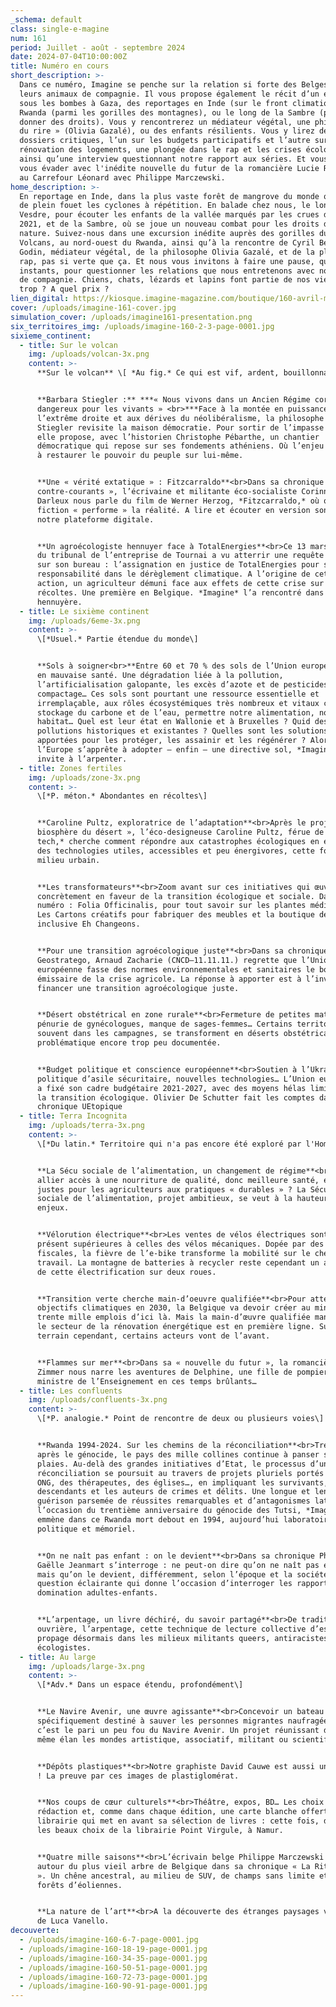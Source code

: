 ```yaml
---
_schema: default
class: single-e-magine
num: 161
period: Juillet - août - septembre 2024
date: 2024-07-04T10:00:00Z
title: Numéro en cours
short_description: >-
  Dans ce numéro, Imagine se penche sur la relation si forte des Belges avec
  leurs animaux de compagnie. Il vous propose également le récit d’un enseignant
  sous les bombes à Gaza, des reportages en Inde (sur le front climatique), au
  Rwanda (parmi les gorilles des montagnes), ou le long de la Sambre (pour lui
  donner des droits). Vous y rencontrerez un médiateur végétal, une philosophe «
  du rire » (Olivia Gazalé), ou des enfants résilients. Vous y lirez des
  dossiers critiques, l’un sur les budgets participatifs et l’autre sur la
  rénovation des logements, une plongée dans le rap et les crises écologiques
  ainsi qu’une interview questionnant notre rapport aux séries. Et vous pourrez
  vous évader avec l'inédite nouvelle du futur de la romancière Lucie Ricco ou
  au Carrefour Léonard avec Philippe Marczewski.
home_description: >-
  En reportage en Inde, dans la plus vaste forêt de mangrove du monde qui subit
  de plein fouet les cyclones à répétition. En balade chez nous, le long de la
  Vesdre, pour écouter les enfants de la vallée marqués par les crues de l’été
  2021, et de la Sambre, où se joue un nouveau combat pour les droits de la
  nature. Suivez-nous dans une excursion inédite auprès des gorilles du Parc des
  Volcans, au nord-ouest du Rwanda, ainsi qu’à la rencontre de Cyril Benoît
  Godin, médiateur végétal, de la philosophe Olivia Gazalé, et de la planète
  rap, pas si verte que ça. Et nous vous invitons à faire une pause, quelques
  instants, pour questionner les relations que nous entretenons avec nos animaux
  de compagnie. Chiens, chats, lézards et lapins font partie de nos vies. Un peu
  trop ? A quel prix ?
lien_digital: https://kiosque.imagine-magazine.com/boutique/160-avril-mai-juin-2024/
cover: /uploads/imagine-161-cover.jpg
simulation_cover: /uploads/imagine161-presentation.png
six_territoires_img: /uploads/imagine-160-2-3-page-0001.jpg
sixieme_continent:
  - title: Sur le volcan
    img: /uploads/volcan-3x.png
    content: >-
      **Sur le volcan** \[ *Au fig.* Ce qui est vif, ardent, bouillonnant \]


      **Barbara Stiegler :** ***« Nous vivons dans un Ancien Régime corrompu et
      dangereux pour les vivants » <br>***Face à la montée en puissance de
      l’extrême droite et aux dérives du néolibéralisme, la philosophe Barbara
      Stiegler revisite la maison démocratie. Pour sortir de l’impasse actuelle,
      elle propose, avec l’historien Christophe Pébarthe, un chantier
      démocratique qui repose sur ses fondements athéniens. Où l’enjeu consiste
      à restaurer le pouvoir du peuple sur lui-même.


      **Une « vérité extatique » : Fitzcarraldo**<br>Dans sa chronique « A
      contre-courants », l’écrivaine et militante éco-socialiste Corinne Morel
      Darleux nous parle du film de Werner Herzog, *Fitzcarraldo,* où quand la
      fiction « performe » la réalité. A lire et écouter en version sonore sur
      notre plateforme digitale.


      **Un agroécologiste hennuyer face à TotalEnergies**<br>Ce 13 mars, un juge
      du tribunal de l’entreprise de Tournai a vu atterrir une requête inédite
      sur son bureau : l’assignation en justice de TotalEnergies pour sa
      responsabilité dans le dérèglement climatique. A l’origine de cette
      action, un agriculteur démuni face aux effets de cette crise sur ses
      récoltes. Une première en Belgique. *Imagine* l’a rencontré dans sa ferme
      hennuyère.
  - title: Le sixième continent
    img: /uploads/6eme-3x.png
    content: >-
      \[*Usuel.* Partie étendue du monde\]


      **Sols à soigner<br>**Entre 60 et 70 % des sols de l’Union européenne sont
      en mauvaise santé. Une dégradation liée à la pollution,
      l’artificialisation galopante, les excès d’azote et de pesticides, le
      compactage… Ces sols sont pourtant une ressource essentielle et
      irremplaçable, aux rôles écosystémiques très nombreux et vitaux comme le
      stockage du carbone et de l’eau, permettre notre alimentation, notre
      habitat… Quel est leur état en Wallonie et à Bruxelles ? Quid des
      pollutions historiques et existantes ? Quelles sont les solutions
      apportées pour les protéger, les assainir et les régénérer ? Alors que
      l’Europe s’apprête à adopter – enfin – une directive sol, *Imagine* vous
      invite à l’arpenter.
  - title: Zones fertiles
    img: /uploads/zone-3x.png
    content: >-
      \[*P. méton.* Abondantes en récoltes\]


      **Caroline Pultz, exploratrice de l’adaptation**<br>Après le projet «
      biosphère du désert », l’éco-designeuse Caroline Pultz, férue de *low
      tech,* cherche comment répondre aux catastrophes écologiques en explorant
      des technologies utiles, accessibles et peu énergivores, cette fois en
      milieu urbain.


      **Les transformateurs**<br>Zoom avant sur ces initiatives qui œuvrent
      concrètement en faveur de la transition écologique et sociale. Dans ce
      numéro : Folia Officinalis, pour tout savoir sur les plantes médicinales,
      Les Cartons créatifs pour fabriquer des meubles et la boutique de troc
      inclusive Eh Changeons.


      **Pour une transition agroécologique juste**<br>Dans sa chronique
      Geostratego, Arnaud Zacharie (CNCD–11.11.11.) regrette que l’Union
      européenne fasse des normes environnementales et sanitaires le bouc
      émissaire de la crise agricole. La réponse à apporter est à l’inverse :
      financer une transition agroécologique juste.


      **Désert obstétrical en zone rurale**<br>Fermeture de petites maternités,
      pénurie de gynécologues, manque de sages-femmes… Certains territoires,
      souvent dans les campagnes, se transforment en déserts obstétricaux. Une
      problématique encore trop peu documentée.


      **Budget politique et conscience européenne**<br>Soutien à l’Ukraine,
      politique d’asile sécuritaire, nouvelles technologies… L’Union européenne
      a fixé son cadre budgétaire 2021-2027, avec des moyens hélas limités pour
      la transition écologique. Olivier De Schutter fait les comptes dans sa
      chronique UEtopique
  - title: Terra Incognita
    img: /uploads/terra-3x.png
    content: >-
      \[*Du latin.* Territoire qui n'a pas encore été exploré par l'Homme\]


      **La Sécu sociale de l’alimentation, un changement de régime**<br>Comment
      allier accès à une nourriture de qualité, donc meilleure santé, et revenus
      justes pour les agriculteurs aux pratiques « durables » ? La Sécurité
      sociale de l’alimentation, projet ambitieux, se veut à la hauteur de ces
      enjeux.


      **Vélorution électrique**<br>Les ventes de vélos électriques sont à
      présent supérieures à celles des vélos mécaniques. Dopée par des mesures
      fiscales, la fièvre de l’e-bike transforme la mobilité sur le chemin du
      travail. La montagne de batteries à recycler reste cependant un angle mort
      de cette électrification sur deux roues.


      **Transition verte cherche main-d’oeuvre qualifiée**<br>Pour atteindre ses
      objectifs climatiques en 2030, la Belgique va devoir créer au minimum
      trente mille emplois d’ici là. Mais la main-d’œuvre qualifiée manque, et
      le secteur de la rénovation énergétique est en première ligne. Sur le
      terrain cependant, certains acteurs vont de l’avant.


      **Flammes sur mer**<br>Dans sa « nouvelle du futur », la romancière Hélène
      Zimmer nous narre les aventures de Delphine, une fille de pompier devenue
      ministre de l’Enseignement en ces temps brûlants…
  - title: Les confluents
    img: /uploads/confluents-3x.png
    content: >-
      \[*P. analogie.* Point de rencontre de deux ou plusieurs voies\]


      **Rwanda 1994-2024. Sur les chemins de la réconciliation**<br>Trente ans
      après le génocide, le pays des mille collines continue à panser ses
      plaies. Au-delà des grandes initiatives d’Etat, le processus d’unité et de
      réconciliation se poursuit au travers de projets pluriels portés par des
      ONG, des thérapeutes, des églises…, en impliquant les survivants, leurs
      descendants et les auteurs de crimes et délits. Une longue et lente
      guérison parsemée de réussites remarquables et d’antagonismes latents. A
      l’occasion du trentième anniversaire du génocide des Tutsi, *Imagine* vous
      emmène dans ce Rwanda mort debout en 1994, aujourd’hui laboratoire social,
      politique et mémoriel.


      **On ne naît pas enfant : on le devient**<br>Dans sa chronique Philocité,
      Gaëlle Jeanmart s’interroge : ne peut-on dire qu’on ne naît pas enfant,
      mais qu’on le devient, différemment, selon l’époque et la société ? Une
      question éclairante qui donne l’occasion d’interroger les rapports de
      domination adultes-enfants.


      **L’arpentage, un livre déchiré, du savoir partagé**<br>De tradition
      ouvrière, l’arpentage, cette technique de lecture collective d’essais, se
      propage désormais dans les milieux militants queers, antiracistes ou
      écologistes.
  - title: Au large
    img: /uploads/large-3x.png
    content: >-
      \[*Adv.* Dans un espace étendu, profondément\]


      **Le Navire Avenir, une œuvre agissante**<br>Concevoir un bateau
      spécifiquement destiné à sauver les personnes migrantes naufragées en mer,
      c’est le pari un peu fou du Navire Avenir. Un projet réunissant dans un
      même élan les mondes artistique, associatif, militant ou scientifique.


      **Dépôts plastiques**<br>Notre graphiste David Cauwe est aussi un artiste
      ! La preuve par ces images de plastiglomérat.


      **Nos coups de cœur culturels**<br>Théâtre, expos, BD… Les choix de la
      rédaction et, comme dans chaque édition, une carte blanche offerte à une
      librairie qui met en avant sa sélection de livres : cette fois, découvrez
      les beaux choix de la librairie Point Virgule, à Namur.


      **Quatre mille saisons**<br>L’écrivain belge Philippe Marczewski tourne
      autour du plus vieil arbre de Belgique dans sa chronique « La Ritournelle
      ». Un chêne ancestral, au milieu de SUV, de champs sans limite et de
      forêts d’éoliennes.


      **La nature de l’art**<br>A la découverte des étranges paysages végétaux
      de Luca Vanello.
decouverte:
  - /uploads/imagine-160-6-7-page-0001.jpg
  - /uploads/imagine-160-18-19-page-0001.jpg
  - /uploads/imagine-160-34-35-page-0001.jpg
  - /uploads/imagine-160-50-51-page-0001.jpg
  - /uploads/imagine-160-72-73-page-0001.jpg
  - /uploads/imagine-160-90-91-page-0001.jpg
---
```

